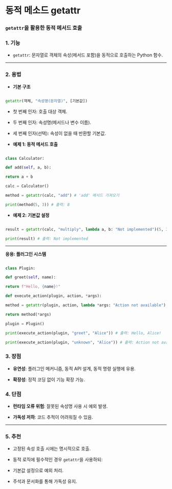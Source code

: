 # 동적 메소드 getattr

### `getattr`을 활용한 동적 메서드 호출

### 1. **기능**

- `getattr`: 문자열로 객체의 속성(메서드 포함)을 동적으로 호출하는 Python 함수.

---

### 2. **용법**

- **기본 구조**

```python

getattr(객체, "속성명(문자열)", [기본값])

```

- 첫 번째 인자: 호출 대상 객체.

- 두 번째 인자: 속성명(메서드나 변수 이름).

- 세 번째 인자(선택): 속성이 없을 때 반환할 기본값.

- **예제 1: 동적 메서드 호출**

```python

class Calculator:

def add(self, a, b):

return a + b

calc = Calculator()

method = getattr(calc, "add") # 'add' 메서드 가져오기

print(method(5, 3)) # 출력: 8

```

- **예제 2: 기본값 설정**

```python

result = getattr(calc, "multiply", lambda a, b: "Not implemented")(5, 3)

print(result) # 출력: Not implemented

```

---

**응용: 플러그인 시스템**

```python

class Plugin:

def greet(self, name):

return f"Hello, {name}!"

def execute_action(plugin, action, *args):

method = getattr(plugin, action, lambda *args: "Action not available")

return method(*args)

plugin = Plugin()

print(execute_action(plugin, "greet", "Alice")) # 출력: Hello, Alice!

print(execute_action(plugin, "unknown", "Alice")) # 출력: Action not available

```

### 3. **장점**

- **유연성**: 플러그인 메커니즘, 동적 API 설계, 동적 명령 실행에 유용.

- **확장성**: 정적 코딩 없이 기능 확장 가능.

### 4. **단점**

- **런타임 오류 위험**: 잘못된 속성명 사용 시 예외 발생.

- **가독성 저하**: 코드 추적이 어려워질 수 있음.

---

### 5. **추천**

- 고정된 속성 호출 시에는 명시적으로 호출.

- 동적 로직에 필수적인 경우 `getattr`을 사용하되:

- 기본값 설정으로 예외 처리.

- 주석과 문서화를 통해 가독성 유지.